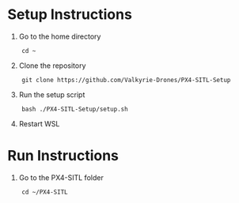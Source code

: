 # Setup Instructions

1. Go to the home directory
```shell
    cd ~
```

2. Clone the repository
```shell
    git clone https://github.com/Valkyrie-Drones/PX4-SITL-Setup
```

3. Run the setup script
```shell
    bash ./PX4-SITL-Setup/setup.sh
```

4. Restart WSL


# Run Instructions

1. Go to the PX4-SITL folder
```shell
    cd ~/PX4-SITL
```